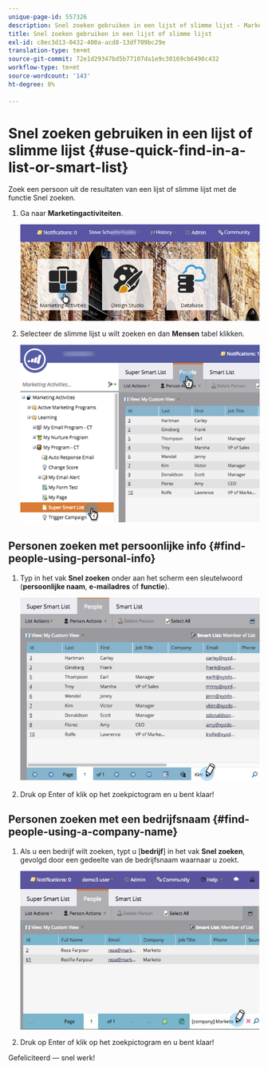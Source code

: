 ```yaml
---
unique-page-id: 557326
description: Snel zoeken gebruiken in een lijst of slimme lijst - Marketo Docs - Productdocumentatie
title: Snel zoeken gebruiken in een lijst of slimme lijst
exl-id: c8ec3d13-0432-400a-acd8-13df709bc29e
translation-type: tm+mt
source-git-commit: 72e1d29347bd5b77107da1e9c30169cb6490c432
workflow-type: tm+mt
source-wordcount: '143'
ht-degree: 0%

---
```


# Snel zoeken gebruiken in een lijst of slimme lijst {#use-quick-find-in-a-list-or-smart-list}

Zoek een persoon uit de resultaten van een lijst of slimme lijst met de functie Snel zoeken.

1. Ga naar **Marketingactiviteiten**.

   ![](assets/login-marketing-activities.png)

1. Selecteer de slimme lijst u wilt zoeken en dan **Mensen** tabel klikken.

   ![](assets/smartlistpeople.png)

## Personen zoeken met persoonlijke info {#find-people-using-personal-info}

1. Typ in het vak **Snel zoeken** onder aan het scherm een sleutelwoord (**persoonlijke naam**, **e-mailadres** of **functie**).

   ![](assets/searchpeople.png)

1. Druk op Enter of klik op het zoekpictogram en u bent klaar!

## Personen zoeken met een bedrijfsnaam {#find-people-using-a-company-name}

1. Als u een bedrijf wilt zoeken, typt u [**bedrijf**] in het vak **Snel zoeken**, gevolgd door een gedeelte van de bedrijfsnaam waarnaar u zoekt.

   ![](assets/supersmartlistsearch.jpg)

1. Druk op Enter of klik op het zoekpictogram en u bent klaar!

Gefeliciteerd — snel werk!
